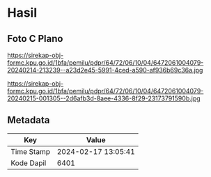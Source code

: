 # Hasil

## Foto C Plano

https://sirekap-obj-formc.kpu.go.id/1bfa/pemilu/pdpr/64/72/06/10/04/6472061004079-20240214-213239--a23d2e45-5991-4ced-a590-af936b69c36a.jpg

https://sirekap-obj-formc.kpu.go.id/1bfa/pemilu/pdpr/64/72/06/10/04/6472061004079-20240215-001305--2d6afb3d-8aee-4336-8f29-23173791590b.jpg


## Metadata

| Key        | Value               |
| ---------- | ------------------- |
| Time Stamp | 2024-02-17 13:05:41 |
| Kode Dapil | 6401                |




